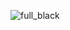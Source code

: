 ![full_black](https://github.com/equichainfi/.github/assets/113932706/ccac5503-99c0-4a80-becd-5f9c12a06d38)
